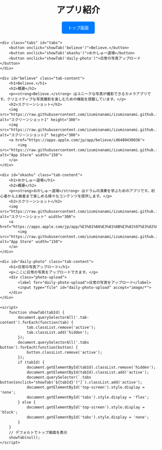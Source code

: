 <html lang="ja">
<head>
    <meta charset="UTF-8">
    <meta name="viewport" content="width=device-width, initial-scale=1.0">
    <title>アプリ紹介</title>
    <style>
        body {
            font-family: Arial, sans-serif;
            margin: 0;
            padding: 0;
        }
        .tabs {
            display: flex;
            border-bottom: 2px solid #ccc;
        }
        .tabs button {
            flex: 1;
            padding: 10px;
            cursor: pointer;
            background-color: #f1f1f1;
            border: none;
            border-bottom: 2px solid transparent;
            transition: background-color 0.3s, border-bottom 0.3s;
        }
        .tabs button.active {
            background-color: #fff;
            border-bottom: 2px solid #007BFF;
        }
        .tab-content {
            opacity: 0;
            max-height: 0;
            overflow: hidden;
            transition: opacity 0.3s, max-height 0.3s;
        }
        .tab-content.active {
            opacity: 1;
            max-height: 1000px; /* 高さはコンテンツのサイズに合わせて調整 */
        }
        .tab-content.hidden {
            display: none;
        }
        .tab-content img {
            margin: 10px 0;
            display: block;
        }
        .photo-upload {
            margin-top: 20px;
        }
        .photo-upload input[type="file"] {
            display: none;
        }
        .photo-upload label {
            padding: 10px;
            background-color: #007BFF;
            color: white;
            cursor: pointer;
            border-radius: 5px;
        }
        .top-screen {
            display: block;
            text-align: center;
            margin: 20px;
        }
        .top-screen button {
            padding: 10px 20px;
            background-color: #007BFF;
            color: white;
            border: none;
            border-radius: 5px;
            cursor: pointer;
            transition: background-color 0.3s;
        }
        .top-screen button:hover {
            background-color: #0056b3;
        }
    </style>
</head>
<body>
    <div class="top-screen" id="top-screen">
        <h1>アプリ紹介</h1>
        <button onclick="showTab(null)">トップ画面</button>
    </div>

    <div class="tabs" id="tabs">
        <button onclick="showTab('believe')">Believe.</button>
        <button onclick="showTab('okashu')">おかしゅー道場</button>
        <button onclick="showTab('daily-photo')">日常の写真アップロード</button>
    </div>

    <div id="believe" class="tab-content">
        <h1>Believe.</h1>
        <h2>概要</h2>
        <p><strong>Believe.</strong> はユニークな写真が撮影できるカメラアプリです。クリエイティブな写真撮影を楽しむための機能を搭載しています。</p>
        <h2>スクリーンショット</h2>
        <img src="https://raw.githubusercontent.com/izuminanami/izuminanami.github.io/main/1.png" alt="スクリーンショット1" height="300">
        <img src="https://raw.githubusercontent.com/izuminanami/izuminanami.github.io/main/2.png" alt="スクリーンショット2" height="300">
        <a href="https://apps.apple.com/jp/app/believe/id6480430036">
            <img src="https://raw.githubusercontent.com/izuminanami/izuminanami.github.io/main/AppStore.png" alt="App Store" width="150">
        </a>
    </div>

    <div id="okashu" class="tab-content">
        <h1>おかしゅー道場</h1>
        <h2>概要</h2>
        <p><strong>おかしゅー道場</strong> はドラムの演奏を学ぶためのアプリです。初心者から上級者まで楽しめる様々なコンテンツを提供します。</p>
        <h2>スクリーンショット</h2>
        <img src="https://raw.githubusercontent.com/izuminanami/izuminanami.github.io/main/3.png" alt="スクリーンショット" width="300">
        <a href="https://apps.apple.com/jp/app/%E3%81%8A%E3%81%8B%E3%81%97%E3%82%85%E3%83%BC%E9%81%93%E5%A0%B4/id6504088528">
            <img src="https://raw.githubusercontent.com/izuminanami/izuminanami.github.io/main/AppStore.png" alt="App Store" width="150">
        </a>
    </div>

    <div id="daily-photo" class="tab-content">
        <h1>日常の写真アップロード</h1>
        <p>ここに日常の写真をアップロードできます。</p>
        <div class="photo-upload">
            <label for="daily-photo-upload">日常の写真をアップロード</label>
            <input type="file" id="daily-photo-upload" accept="image/*">
        </div>
    </div>

    <script>
        function showTab(tabId) {
            document.querySelectorAll('.tab-content').forEach(function(tab) {
                tab.classList.remove('active');
                tab.classList.add('hidden');
            });
            document.querySelectorAll('.tabs button').forEach(function(button) {
                button.classList.remove('active');
            });
            if (tabId) {
                document.getElementById(tabId).classList.remove('hidden');
                document.getElementById(tabId).classList.add('active');
                document.querySelector(`.tabs button[onclick="showTab('${tabId}')"]`).classList.add('active');
                document.getElementById('top-screen').style.display = 'none';
                document.getElementById('tabs').style.display = 'flex';
            } else {
                document.getElementById('top-screen').style.display = 'block';
                document.getElementById('tabs').style.display = 'none';
            }
        }
        // デフォルトでトップ画面を表示
        showTab(null);
    </script>
</body>
</html>

